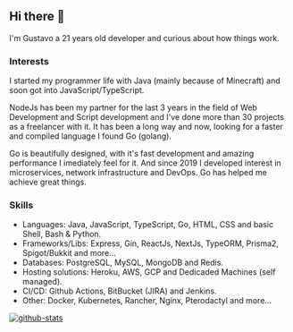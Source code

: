 ## Hi there 👋

I'm Gustavo a 21 years old developer and curious about how things work.

### Interests

I started my programmer life with Java (mainly because of Minecraft) and soon got into JavaScript/TypeScript.

NodeJs has been my partner for the last 3 years in the field of Web Development and Script development and I've done more than 30 projects as a freelancer with it. It has been a long way and now, looking for a faster and compiled language I found Go (golang).

Go is beautifully designed, with it's fast development and amazing performance I imediately feel for it. And since 2019 I developed interest in microservices, network infrastructure and DevOps. Go has helped me achieve great things.

### Skills

* Languages: Java, JavaScript, TypeScript, Go, HTML, CSS and basic Shell, Bash & Python.
* Frameworks/Libs: Express, Gin, ReactJs, NextJs, TypeORM, Prisma2, Spigot/Bukkit and more...
* Databases: PostgreSQL, MySQL, MongoDB and Redis.
* Hosting solutions: Heroku, AWS, GCP and Dedicaded Machines (self managed).
* CI/CD: Github Actions, BitBucket (JIRA) and Jenkins.
* Other: Docker, Kubernetes, Rancher, Nginx, Pterodactyl and more...

[![github-stats]](https://github.com/arantesxyz)

<!-- Config -->

[github-stats]: https://github-readme-stats.vercel.app/api?username=arantesxyz
[github]: https://github.com/arantesxyz
